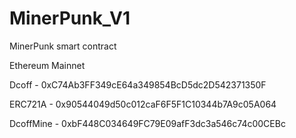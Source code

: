 # MinerPunk_V1
MinerPunk smart contract

Ethereum Mainnet

Dcoff - 0xC74Ab3FF349cE64a349854BcD5dc2D542371350F

ERC721A - 0x90544049d50c012caF6F5F1C10344b7A9c05A064

DcoffMine - 0xbF448C034649FC79E09afF3dc3a546c74c00CEBc
